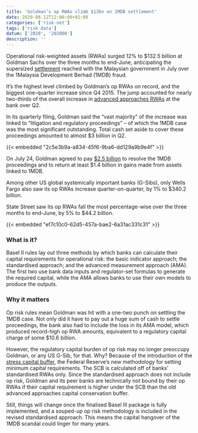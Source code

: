 ```yaml
---
title: 'Goldman’s op RWAs climb $13bn on 1MDB settlement'
date: 2020-08-12T12:00:00+02:00
categories: ['risk-net']
tags: ['risk data']
datum: ['2020', '202008']
description: ''
---
```


Operational risk-weighted assets (RWAs) surged 12% to $132.5 billion at Goldman Sachs over the three months to end-June, anticipating the supersized [settlement](https://www.goldmansachs.com/media-relations/press-releases/current/announcement-24-july-2020.html) reached with the Malaysian government in July over the 1Malaysia Development Berhad (1MDB) fraud.

It’s the highest level climbed by Goldman’s op RWAs on record, and the biggest one-quarter increase since Q4 2015. The jump accounted for nearly two-thirds of the overall increase in [advanced approaches RWAs](https://www.risk.net/risk-quantum/7655651/modelled-rwas-diverge-from-standardised-at-goldman-sachs) at the bank over Q2.

In its quarterly filing, Goldman said the “vast majority” of the increase was linked to “litigation and regulatory proceedings” – of which the 1MDB case was the most significant outstanding. Total cash set aside to cover these proceedings amounted to almost $3 billion in Q2.

{{< embedded "2c5e3b9a-a834-45f6-9ba6-dd129a9b9e4f" >}}

On July 24, Goldman agreed to pay [$2.5 billion](https://www.risk.net/comment/7664751/op-risk-data-goldman-1mdb-settlement-swells-2020-loss-tally) to resolve the 1MDB proceedings and to return at least $1.4 billion in gains made from assets linked to 1MDB.

Among other US global systemically important banks (G-Sibs), only Wells Fargo also saw its op RWAs increase quarter-on-quarter, by 1% to $340.2 billion.

State Street saw its op RWAs fall the most percentage-wise over the three months to end-June, by 5% to $44.2 billion.

{{< embedded "ef7c10c0-62d5-457a-bae2-6a31ac331c31" >}}

### What is it?

Basel II rules lay out three methods by which banks can calculate their capital requirements for operational risk: the basic indicator approach; the standardised approach; and the advanced measurement approach (AMA). The first two use bank data inputs and regulator-set formulas to generate the required capital, while the AMA allows banks to use their own models to produce the outputs.

### Why it matters

Op risk rules mean Goldman was hit with a one-two punch on settling the 1MDB case. Not only did it have to pay out a huge sum of cash to settle proceedings, the bank also had to include the loss in its AMA model, which produced record-high op RWA amounts, equivalent to a regulatory capital charge of some $10.6 billion.

However, the regulatory capital burden of op risk may no longer preoccupy Goldman, or any US G-Sib, for that. Why? Because of the introduction of the [stress capital buffer](https://www.risk.net/risk-management/7566911/us-banks-face-capital-hit-from-resurgent-advanced-approaches), the Federal Reserve’s new methodology for setting minimum capital requirements. The SCB is calculated off of banks’ standardised RWAs only. Since the standardised approach does not include op risk, Goldman and its peer banks are technically not bound by their op RWAs if their capital requirement is higher under the SCB than the old advanced approaches capital conservation buffer.

Still, things will change once the finalised Basel III package is fully implemented, and a souped-up op risk methodology is included in the revised standardised approach. This means the capital hangover of the 1MDB scandal could linger for many years.

